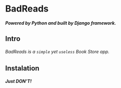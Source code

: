 # BadReads
##### Powered by Python and built by Django framework.
## Intro
###### BadReads is a `simple` yet `useless` Book Store app.
## Instalation
##### Just DON'T!